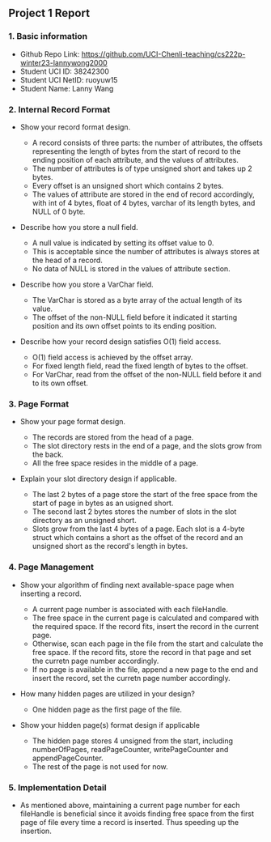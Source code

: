 ## Project 1 Report


### 1. Basic information
 - Github Repo Link: https://github.com/UCI-Chenli-teaching/cs222p-winter23-lannywong2000
 - Student UCI ID: 38242300
 - Student UCI NetID: ruoyuw15
 - Student Name: Lanny Wang


### 2. Internal Record Format
- Show your record format design.

    - A record consists of three parts: the number of attributes, the offsets representing the length of bytes from the start of record to the ending position of each attribute, and the values of attributes. 
    - The number of attributes is of type unsigned short and takes up 2 bytes. 
    - Every offset is an unsigned short which contains 2 bytes. 
    - The values of attribute are stored in the end of record accordingly, with int of 4 bytes, float of 4 bytes, varchar of its length bytes, and NULL of 0 byte.

- Describe how you store a null field.

    - A null value is indicated by setting its offset value to 0. 
    - This is acceptable since the number of attributes is always stores at the head of a record. 
    - No data of NULL is stored in the values of attribute section.

- Describe how you store a VarChar field.

    - The VarChar is stored as a byte array of the actual length of its value. 
    - The offset of the non-NULL field before it indicated it starting position and its own offset points to its ending position.

- Describe how your record design satisfies O(1) field access.

    - O(1) field access is achieved by the offset array. 
    - For fixed length field, read the fixed length of bytes to the offset. 
    - For VarChar, read from the offset of the non-NULL field before it and to its own offset.

### 3. Page Format
- Show your page format design.

    - The records are stored from the head of a page.
    - The slot directory rests in the end of a page, and the slots grow from the back.
    - All the free space resides in the middle of a page. 

- Explain your slot directory design if applicable.

    - The last 2 bytes of a page store the start of the free space from the start of page in bytes as an usigned short.
    - The second last 2 bytes stores the number of slots in the slot directory as an unsigned short.
    - Slots grow from the last 4 bytes of a page. Each slot is a 4-byte struct which contains a short as the offset of the record and an unsigned short as the record's length in bytes.

### 4. Page Management
- Show your algorithm of finding next available-space page when inserting a record.

    - A current page number is associated with each fileHandle.
    - The free space in the current page is calculated and compared with the required space. If the record fits, insert the record in the current page.
    - Otherwise, scan each page in the file from the start and calculate the free space. If the record fits, store the record in that page and set the curretn page number accordingly.
    - If no page is available in the file, append a new page to the end and insert the record, set the curretn page number accordingly.

- How many hidden pages are utilized in your design?

    - One hidden page as the first page of the file.

- Show your hidden page(s) format design if applicable

    - The hidden page stores 4 unsigned from the start, including numberOfPages, readPageCounter, writePageCounter and appendPageCounter. 
    - The rest of the page is not used for now.

### 5. Implementation Detail

- As mentioned above, maintaining a current page number for each fileHandle is beneficial since it avoids finding free space from the first page of file every time a record is inserted. Thus speeding up the insertion.